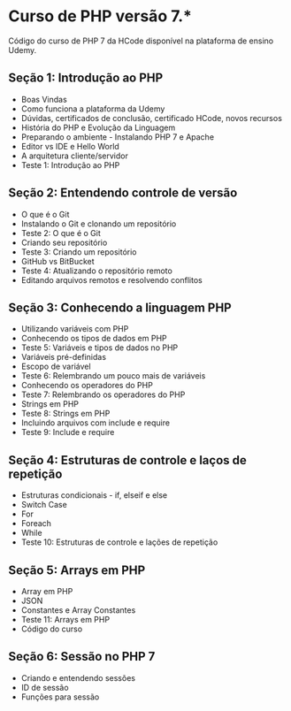 # Curso de PHP versão 7.*

Código do curso de PHP 7 da HCode disponível na plataforma de ensino Udemy. 

## Seção 1: Introdução ao PHP

* Boas Vindas
* Como funciona a plataforma da Udemy
* Dúvidas, certificados de conclusão, certificado HCode, novos recursos
* História do PHP e Evolução da Linguagem
* Preparando o ambiente - Instalando PHP 7 e Apache
* Editor vs IDE e Hello World
* A arquitetura cliente/servidor
* Teste 1: Introdução ao PHP

## Seção 2: Entendendo controle de versão

* O que é o Git
* Instalando o Git e clonando um repositório
* Teste 2: O que é o Git
* Criando seu repositório
* Teste 3: Criando um repositório
* GitHub vs BitBucket
* Teste 4: Atualizando o repositório remoto
* Editando arquivos remotos e resolvendo conflitos

## Seção 3: Conhecendo a linguagem PHP

* Utilizando variáveis com PHP
* Conhecendo os tipos de dados em PHP
* Teste 5: Variáveis e tipos de dados no PHP
* Variáveis pré-definidas
* Escopo de variável
* Teste 6: Relembrando um pouco mais de variáveis
* Conhecendo os operadores do PHP
* Teste 7: Relembrando os operadores do PHP
* Strings em PHP
* Teste 8: Strings em PHP
* Incluindo arquivos com include e require
* Teste 9: Include e require

## Seção 4: Estruturas de controle e laços de repetição

* Estruturas condicionais - if, elseif e else
* Switch Case
* For
* Foreach
* While
* Teste 10: Estruturas de controle e lações de repetição

## Seção 5: Arrays em PHP

* Array em PHP
* JSON
* Constantes e Array Constantes
* Teste 11: Arrays em PHP
* Código do curso

## Seção 6: Sessão no PHP 7

* Criando e entendendo sessões
* ID de sessão
* Funções para sessão
